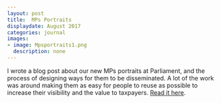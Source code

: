 ```yaml
---
layout: post
title:  MPs Portraits
displaydate: August 2017
categories: journal
images:
- image: Mpsportraits1.png
  description: none
---
```

I wrote a blog post about our new MPs portraits at Parliament, and the process of designing ways for them to be disseminated. A lot of the work was around making them as easy for people to reuse as possible to increase their visibility and the value to taxpayers. [Read it here](https://pds.blog.parliament.uk/2017/08/09/mps-portraits-designing-for-great-content/).
